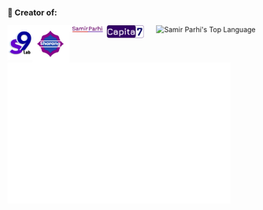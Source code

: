  ### 🌿 Creator of:
<div style="text-align: left;">
 <p align="center">
   <img align="left" width="10%" height="10%" src="https://raw.githubusercontent.com/samirparhi-dev/samirparhi-dev/main/Logos/s9lab-logo-new.png">
  <img align="left" width="15%" height="10%" src="https://raw.githubusercontent.com/samirparhi-dev/samirparhi-dev/main/Logos/sharang-new.svg">
 </p>
</div>

<div style="text-align: right;">
 <p align="right">
   <img align="left" width="15%" height="10%" src="https://raw.githubusercontent.com/samirparhi-dev/samirparhi-dev/main/Logos/samirparhi-logo.png">
  <img align="left" width="15%" height="10%" src="https://raw.githubusercontent.com/samirparhi-dev/samirparhi-dev/main/Logos/capita-7-logo-latest.png">
 </p>
</div>
 
<a href="https://github.com/samirparhi-dev">
  <img align="left" width="90%" src="./general.svg"/>
</a>

<div style="text-align: right;">
  <img src="https://github-readme-stats.vercel.app/api/top-langs/?username=samirparhi-dev&hide=css,html,scss,shell&langs_count=8" alt="Samir Parhi's Top Language" />
</div>

<!-- <a href="https://github.com/samirparhi-dev">
  <img align="left" width="50%" src="./achievements.svg"/>
</a> -->

